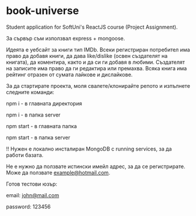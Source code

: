 # book-universe

Student application for SoftUni's ReactJS course (Project Assignment).

За сървър съм използвал express + mongoose.

Идеята е уебсайт за книги тип IMDb. Всеки регистриран потребител има право да добавя книги, да дава like/dislike (освен създателят на книгата), да коментира, както и да си ги добавя в любими.
Създателят на записите има право да ги редактира или премахва. Всяка книга има рейтинг отразен от сумата лайкове и дислайкове.

За да стартирате проекта, моля свалете/клонирайте репото и изпълнете следните команди:

npm i - в главната директория

npm i - в папка server

npm start - в главната папка

npm start - в папка server

!! Нужен е локално инсталиран MongoDB с running services, за да работи базата.


Не е нужно да ползвате истински имейл адрес, за да се регистрирате. Може да ползвате example@hotmail.com.

Готов тестови юзър:

email: john@mail.com

password: 123456


